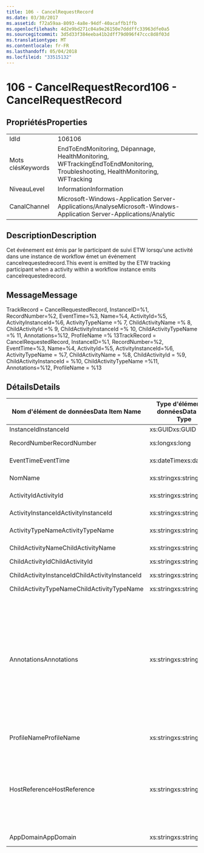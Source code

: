 ```yaml
---
title: 106 - CancelRequestRecord
ms.date: 03/30/2017
ms.assetid: f72a59aa-8093-4a8e-94df-40acaffb1ffb
ms.openlocfilehash: 4d2e9bd271c04a9e26150e7dddffc33963dfe0a5
ms.sourcegitcommit: 3d5d33f384eeba41b2dff79d096f47ccc8d8f03d
ms.translationtype: MT
ms.contentlocale: fr-FR
ms.lasthandoff: 05/04/2018
ms.locfileid: "33515132"
---
```

# <a name="106---cancelrequestrecord"></a><span data-ttu-id="e111e-102">106 - CancelRequestRecord</span><span class="sxs-lookup"><span data-stu-id="e111e-102">106 - CancelRequestRecord</span></span>
## <a name="properties"></a><span data-ttu-id="e111e-103">Propriétés</span><span class="sxs-lookup"><span data-stu-id="e111e-103">Properties</span></span>  
  
|||  
|-|-|  
|<span data-ttu-id="e111e-104">Id</span><span class="sxs-lookup"><span data-stu-id="e111e-104">Id</span></span>|<span data-ttu-id="e111e-105">106</span><span class="sxs-lookup"><span data-stu-id="e111e-105">106</span></span>|  
|<span data-ttu-id="e111e-106">Mots clés</span><span class="sxs-lookup"><span data-stu-id="e111e-106">Keywords</span></span>|<span data-ttu-id="e111e-107">EndToEndMonitoring, Dépannage, HealthMonitoring, WFTracking</span><span class="sxs-lookup"><span data-stu-id="e111e-107">EndToEndMonitoring, Troubleshooting, HealthMonitoring, WFTracking</span></span>|  
|<span data-ttu-id="e111e-108">Niveau</span><span class="sxs-lookup"><span data-stu-id="e111e-108">Level</span></span>|<span data-ttu-id="e111e-109">Information</span><span class="sxs-lookup"><span data-stu-id="e111e-109">Information</span></span>|  
|<span data-ttu-id="e111e-110">Canal</span><span class="sxs-lookup"><span data-stu-id="e111e-110">Channel</span></span>|<span data-ttu-id="e111e-111">Microsoft-Windows-Application Server-Applications/Analyse</span><span class="sxs-lookup"><span data-stu-id="e111e-111">Microsoft-Windows-Application Server-Applications/Analytic</span></span>|  
  
## <a name="description"></a><span data-ttu-id="e111e-112">Description</span><span class="sxs-lookup"><span data-stu-id="e111e-112">Description</span></span>  
 <span data-ttu-id="e111e-113">Cet événement est émis par le participant de suivi ETW lorsqu'une activité dans une instance de workflow émet un événement cancelrequestedrecord.</span><span class="sxs-lookup"><span data-stu-id="e111e-113">This event is emitted by the ETW tracking participant when a activity within a workflow instance emits cancelrequestedrecord.</span></span>  
  
## <a name="message"></a><span data-ttu-id="e111e-114">Message</span><span class="sxs-lookup"><span data-stu-id="e111e-114">Message</span></span>  
 <span data-ttu-id="e111e-115">TrackRecord = CancelRequestedRecord, InstanceID=%1, RecordNumber=%2, EventTime=%3, Name=%4, ActivityId=%5, ActivityInstanceId=%6, ActivityTypeName =% 7, ChildActivityName =% 8, ChildActivityId =% 9, ChildActivityInstanceId =% 10, ChildActivityTypeName =% 11, Annotations=%12, ProfileName =% 13</span><span class="sxs-lookup"><span data-stu-id="e111e-115">TrackRecord = CancelRequestedRecord, InstanceID=%1, RecordNumber=%2, EventTime=%3, Name=%4, ActivityId=%5, ActivityInstanceId=%6, ActivityTypeName = %7, ChildActivityName = %8, ChildActivityId = %9, ChildActivityInstanceId = %10, ChildActivityTypeName =%11, Annotations=%12, ProfileName = %13</span></span>  
  
## <a name="details"></a><span data-ttu-id="e111e-116">Détails</span><span class="sxs-lookup"><span data-stu-id="e111e-116">Details</span></span>  
  
|<span data-ttu-id="e111e-117">Nom d'élément de données</span><span class="sxs-lookup"><span data-stu-id="e111e-117">Data Item Name</span></span>|<span data-ttu-id="e111e-118">Type d'élément de données</span><span class="sxs-lookup"><span data-stu-id="e111e-118">Data Item Type</span></span>|<span data-ttu-id="e111e-119">Description</span><span class="sxs-lookup"><span data-stu-id="e111e-119">Description</span></span>|  
|--------------------|--------------------|-----------------|  
|<span data-ttu-id="e111e-120">InstanceId</span><span class="sxs-lookup"><span data-stu-id="e111e-120">InstanceId</span></span>|<span data-ttu-id="e111e-121">xs:GUID</span><span class="sxs-lookup"><span data-stu-id="e111e-121">xs:GUID</span></span>|<span data-ttu-id="e111e-122">ID d'instance pour le workflow</span><span class="sxs-lookup"><span data-stu-id="e111e-122">The instance id for the workflow</span></span>|  
|<span data-ttu-id="e111e-123">RecordNumber</span><span class="sxs-lookup"><span data-stu-id="e111e-123">RecordNumber</span></span>|<span data-ttu-id="e111e-124">xs:long</span><span class="sxs-lookup"><span data-stu-id="e111e-124">xs:long</span></span>|<span data-ttu-id="e111e-125">Numéro de séquence de l'enregistrement émis.</span><span class="sxs-lookup"><span data-stu-id="e111e-125">The sequence number of the emitted record</span></span>|  
|<span data-ttu-id="e111e-126">EventTime</span><span class="sxs-lookup"><span data-stu-id="e111e-126">EventTime</span></span>|<span data-ttu-id="e111e-127">xs:dateTime</span><span class="sxs-lookup"><span data-stu-id="e111e-127">xs:dateTime</span></span>|<span data-ttu-id="e111e-128">Heure au format UTC à laquelle l'événement a été émis</span><span class="sxs-lookup"><span data-stu-id="e111e-128">The time in UTC when the event was emitted</span></span>|  
|<span data-ttu-id="e111e-129">Nom</span><span class="sxs-lookup"><span data-stu-id="e111e-129">Name</span></span>|<span data-ttu-id="e111e-130">xs:string</span><span class="sxs-lookup"><span data-stu-id="e111e-130">xs:string</span></span>|<span data-ttu-id="e111e-131">Nom de l'activité qui a demandé l'opération d'annulation</span><span class="sxs-lookup"><span data-stu-id="e111e-131">The name of the activity that requested the cancel operation</span></span>|  
|<span data-ttu-id="e111e-132">ActivityId</span><span class="sxs-lookup"><span data-stu-id="e111e-132">ActivityId</span></span>|<span data-ttu-id="e111e-133">xs:string</span><span class="sxs-lookup"><span data-stu-id="e111e-133">xs:string</span></span>|<span data-ttu-id="e111e-134">ID de l'activité qui a demandé l'opération d'annulation</span><span class="sxs-lookup"><span data-stu-id="e111e-134">The id of the activity that requested the cancel operation</span></span>|  
|<span data-ttu-id="e111e-135">ActivityInstanceId</span><span class="sxs-lookup"><span data-stu-id="e111e-135">ActivityInstanceId</span></span>|<span data-ttu-id="e111e-136">xs:string</span><span class="sxs-lookup"><span data-stu-id="e111e-136">xs:string</span></span>|<span data-ttu-id="e111e-137">ID d'instance de l'activité qui a demandé l'opération d'annulation</span><span class="sxs-lookup"><span data-stu-id="e111e-137">The instance id of the activity that requested the cancel operation</span></span>|  
|<span data-ttu-id="e111e-138">ActivityTypeName</span><span class="sxs-lookup"><span data-stu-id="e111e-138">ActivityTypeName</span></span>|<span data-ttu-id="e111e-139">xs:string</span><span class="sxs-lookup"><span data-stu-id="e111e-139">xs:string</span></span>|<span data-ttu-id="e111e-140">Type de l'activité qui a demandé l'opération d'annulation</span><span class="sxs-lookup"><span data-stu-id="e111e-140">The type of the activity that requested the cancel operation</span></span>|  
|<span data-ttu-id="e111e-141">ChildActivityName</span><span class="sxs-lookup"><span data-stu-id="e111e-141">ChildActivityName</span></span>|<span data-ttu-id="e111e-142">xs:string</span><span class="sxs-lookup"><span data-stu-id="e111e-142">xs:string</span></span>|<span data-ttu-id="e111e-143">Nom de l'activité qui est annulée</span><span class="sxs-lookup"><span data-stu-id="e111e-143">The name of the activity being canceled</span></span>|  
|<span data-ttu-id="e111e-144">ChildActivityId</span><span class="sxs-lookup"><span data-stu-id="e111e-144">ChildActivityId</span></span>|<span data-ttu-id="e111e-145">xs:string</span><span class="sxs-lookup"><span data-stu-id="e111e-145">xs:string</span></span>|<span data-ttu-id="e111e-146">ID de l'activité qui est annulée</span><span class="sxs-lookup"><span data-stu-id="e111e-146">The id of the activity being canceled</span></span>|  
|<span data-ttu-id="e111e-147">ChildActivityInstanceId</span><span class="sxs-lookup"><span data-stu-id="e111e-147">ChildActivityInstanceId</span></span>|<span data-ttu-id="e111e-148">xs:string</span><span class="sxs-lookup"><span data-stu-id="e111e-148">xs:string</span></span>|<span data-ttu-id="e111e-149">ID d'instance de l'activité qui est annulée</span><span class="sxs-lookup"><span data-stu-id="e111e-149">The instance id of the activity being canceled</span></span>|  
|<span data-ttu-id="e111e-150">ChildActivityTypeName</span><span class="sxs-lookup"><span data-stu-id="e111e-150">ChildActivityTypeName</span></span>|<span data-ttu-id="e111e-151">xs:string</span><span class="sxs-lookup"><span data-stu-id="e111e-151">xs:string</span></span>|<span data-ttu-id="e111e-152">Type de l'activité qui est annulée</span><span class="sxs-lookup"><span data-stu-id="e111e-152">The type of the activity being canceled</span></span>|  
|<span data-ttu-id="e111e-153">Annotations</span><span class="sxs-lookup"><span data-stu-id="e111e-153">Annotations</span></span>|<span data-ttu-id="e111e-154">xs:string</span><span class="sxs-lookup"><span data-stu-id="e111e-154">xs:string</span></span>|<span data-ttu-id="e111e-155">Annotations ayant été ajoutées à cet événement.</span><span class="sxs-lookup"><span data-stu-id="e111e-155">The annotations that were added to this event.</span></span>  <span data-ttu-id="e111e-156">Les valeurs sont stockées dans un élément xml au format \<éléments >\< nom d’élément = « annotationName » type = « > annotationValue\</élément > \< /éléments >.</span><span class="sxs-lookup"><span data-stu-id="e111e-156">The values are stored in an xml element in the format \<items>\< item  name = "annotationName" type="System.String">annotationValue\</item>\</items>.</span></span>  <span data-ttu-id="e111e-157">Si aucune annotation n’est spécifiée, la chaîne contient \<éléments / >.</span><span class="sxs-lookup"><span data-stu-id="e111e-157">If no annotations are specified then the string contains \<items/>.</span></span> <span data-ttu-id="e111e-158">La taille d'événement ETW est limitée par la taille de la mémoire tampon ETW ou par la charge utile maximale pour un événement ETW.</span><span class="sxs-lookup"><span data-stu-id="e111e-158">The ETW event size is limited by the ETW buffer size or the max payload for an ETW event.</span></span> <span data-ttu-id="e111e-159">Si la taille de l’événement dépasse les limites ETW, l’événement est tronqué en supprimant les annotations et en remplaçant la valeur de l’annotation avec \<éléments >... \</Items >.</span><span class="sxs-lookup"><span data-stu-id="e111e-159">If the size of the event exceeds the ETW limits, then the event is truncated by dropping the annotations and replacing the annotation value with \<items>...\</items>.</span></span>|  
|<span data-ttu-id="e111e-160">ProfileName</span><span class="sxs-lookup"><span data-stu-id="e111e-160">ProfileName</span></span>|<span data-ttu-id="e111e-161">xs:string</span><span class="sxs-lookup"><span data-stu-id="e111e-161">xs:string</span></span>|<span data-ttu-id="e111e-162">Nom ou modèle de suivi qui a provoqué l'émission de cet événement</span><span class="sxs-lookup"><span data-stu-id="e111e-162">The name or the tracking profile that resulted in this event being emitted</span></span>|  
|<span data-ttu-id="e111e-163">HostReference</span><span class="sxs-lookup"><span data-stu-id="e111e-163">HostReference</span></span>|<span data-ttu-id="e111e-164">xs:string</span><span class="sxs-lookup"><span data-stu-id="e111e-164">xs:string</span></span>|<span data-ttu-id="e111e-165">Pour les services hébergés sur le Web, ce champ identifie de manière unique le service dans la hiérarchie Web.</span><span class="sxs-lookup"><span data-stu-id="e111e-165">For web hosted services, this field uniquely identifies the service in the web hierarchy.</span></span>  <span data-ttu-id="e111e-166">Son format est défini en tant que ' chemin d’accès virtuel de Site Web nom Application&#124;chemin d’accès virtuel du Service&#124;ServiceName' exemple : ' Default Web Site/CalculatorApplication&#124;/CalculatorService.svc&#124;CalculatorService »</span><span class="sxs-lookup"><span data-stu-id="e111e-166">Its format is defined as 'Web Site Name Application Virtual Path&#124;Service Virtual Path&#124;ServiceName' Example: 'Default Web Site/CalculatorApplication&#124;/CalculatorService.svc&#124;CalculatorService'</span></span>|  
|<span data-ttu-id="e111e-167">AppDomain</span><span class="sxs-lookup"><span data-stu-id="e111e-167">AppDomain</span></span>|<span data-ttu-id="e111e-168">xs:string</span><span class="sxs-lookup"><span data-stu-id="e111e-168">xs:string</span></span>|<span data-ttu-id="e111e-169">Chaîne retournée par AppDomain.CurrentDomain.FriendlyName.</span><span class="sxs-lookup"><span data-stu-id="e111e-169">The string returned by AppDomain.CurrentDomain.FriendlyName.</span></span>|
